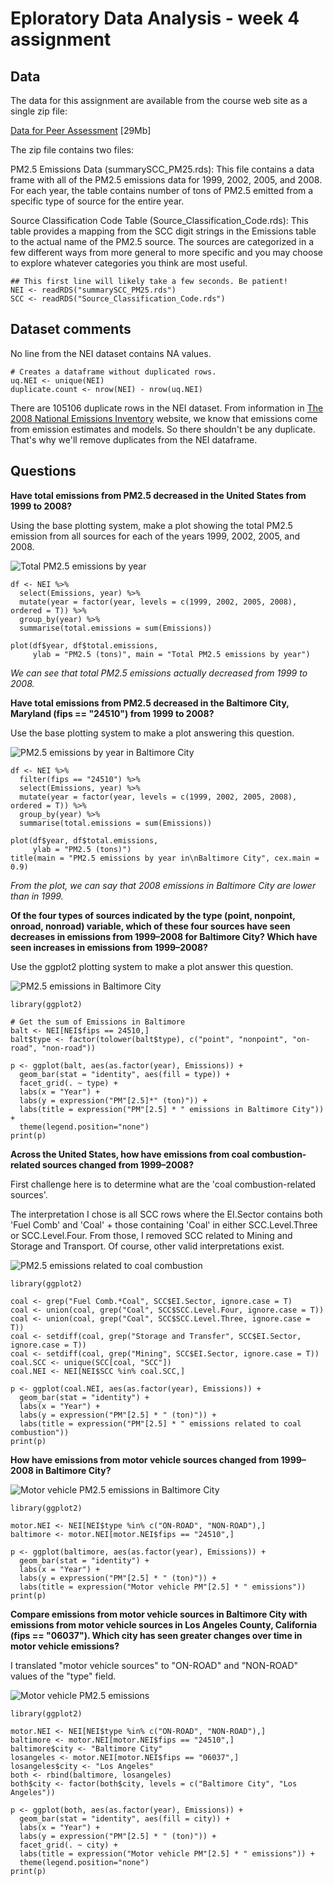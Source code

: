 # Eploratory Data Analysis - week 4 assignment

## Data

The data for this assignment are available from the course web site as a single 
zip file:

[Data for Peer Assessment][1] [29Mb]

The zip file contains two files:

PM2.5 Emissions Data (summarySCC_PM25.rds): This file contains a data frame with
all of the PM2.5 emissions data for 1999, 2002, 2005, and 2008. For each year,
the table contains number of tons of PM2.5 emitted from a specific type of
source for the entire year.

Source Classification Code Table (Source_Classification_Code.rds): This table
provides a mapping from the SCC digit strings in the Emissions table to the
actual name of the PM2.5 source. The sources are categorized in a few different
ways from more general to more specific and you may choose to explore whatever
categories you think are most useful.

```
## This first line will likely take a few seconds. Be patient!
NEI <- readRDS("summarySCC_PM25.rds")
SCC <- readRDS("Source_Classification_Code.rds")
```

## Dataset comments

No line from the NEI dataset contains NA values.

```
# Creates a dataframe without duplicated rows.
uq.NEI <- unique(NEI)
duplicate.count <- nrow(NEI) - nrow(uq.NEI)
```

There are 105106 duplicate rows in the NEI dataset. From information in
[The 2008 National Emissions Inventory](http://www3.epa.gov/ttn/chief/net/2008inventory.html)
website, we know that emissions come from emission estimates and models. So
there shouldn't be any duplicate. That's why we'll remove duplicates from the
NEI dataframe.

## Questions

**Have total emissions from PM2.5 decreased in the United States from 1999 to 2008?**

Using the base plotting system, make a plot showing the total PM2.5
emission from all sources for each of the years 1999, 2002, 2005, and 2008.

![Total PM2.5 emissions by year](plot1.png)

```
df <- NEI %>%
  select(Emissions, year) %>%
  mutate(year = factor(year, levels = c(1999, 2002, 2005, 2008), ordered = T)) %>%
  group_by(year) %>%
  summarise(total.emissions = sum(Emissions))

plot(df$year, df$total.emissions,
     ylab = "PM2.5 (tons)", main = "Total PM2.5 emissions by year")
```

*We can see that total PM2.5 emissions actually decreased from 1999 to 2008.*

**Have total emissions from PM2.5 decreased in the Baltimore City, Maryland (fips == "24510") from 1999 to 2008?**

Use the base plotting system to make a plot answering this question.

![PM2.5 emissions by year in Baltimore City](plot2.png)

```
df <- NEI %>%
  filter(fips == "24510") %>%
  select(Emissions, year) %>%
  mutate(year = factor(year, levels = c(1999, 2002, 2005, 2008), ordered = T)) %>%
  group_by(year) %>%
  summarise(total.emissions = sum(Emissions))

plot(df$year, df$total.emissions,
     ylab = "PM2.5 (tons)")
title(main = "PM2.5 emissions by year in\nBaltimore City", cex.main = 0.9)
```

*From the plot, we can say that 2008 emissions in Baltimore City are lower than in 1999.*

**Of the four types of sources indicated by the type (point, nonpoint, onroad, nonroad) variable, which of these four sources have seen decreases in emissions from 1999–2008 for Baltimore City? Which have seen increases in emissions from 1999–2008?**

Use the ggplot2 plotting system to make a plot answer this question.

![PM2.5 emissions in Baltimore City](plot3.png)

```
library(ggplot2)

# Get the sum of Emissions in Baltimore
balt <- NEI[NEI$fips == 24510,]
balt$type <- factor(tolower(balt$type), c("point", "nonpoint", "on-road", "non-road"))

p <- ggplot(balt, aes(as.factor(year), Emissions)) +
  geom_bar(stat = "identity", aes(fill = type)) +
  facet_grid(. ~ type) +
  labs(x = "Year") +
  labs(y = expression("PM"[2.5]*" (ton)")) +
  labs(title = expression("PM"[2.5] * " emissions in Baltimore City")) +
  theme(legend.position="none")
print(p)
```


**Across the United States, how have emissions from coal combustion-related sources changed from 1999–2008?**

First challenge here is to determine what are the 'coal combustion-related 
sources'.

The interpretation I chose is all SCC rows where the EI.Sector contains both
'Fuel Comb' and 'Coal' + those containing 'Coal' in either SCC.Level.Three or
SCC.Level.Four. From those, I removed SCC related to Mining and Storage and
Transport. Of course, other valid interpretations exist.

![PM2.5 emissions related to coal combustion](plot4.png)

```
library(ggplot2)

coal <- grep("Fuel Comb.*Coal", SCC$EI.Sector, ignore.case = T)
coal <- union(coal, grep("Coal", SCC$SCC.Level.Four, ignore.case = T))
coal <- union(coal, grep("Coal", SCC$SCC.Level.Three, ignore.case = T))
coal <- setdiff(coal, grep("Storage and Transfer", SCC$EI.Sector, ignore.case = T))
coal <- setdiff(coal, grep("Mining", SCC$EI.Sector, ignore.case = T))
coal.SCC <- unique(SCC[coal, "SCC"])
coal.NEI <- NEI[NEI$SCC %in% coal.SCC,]

p <- ggplot(coal.NEI, aes(as.factor(year), Emissions)) +
  geom_bar(stat = "identity") +
  labs(x = "Year") +
  labs(y = expression("PM"[2.5] * " (ton)")) +
  labs(title = expression("PM"[2.5] * " emissions related to coal combustion"))
print(p)
```

**How have emissions from motor vehicle sources changed from 1999–2008 in Baltimore City?**

![Motor vehicle PM2.5 emissions in Baltimore City](plot5.png)

```
library(ggplot2)

motor.NEI <- NEI[NEI$type %in% c("ON-ROAD", "NON-ROAD"),]
baltimore <- motor.NEI[motor.NEI$fips == "24510",]

p <- ggplot(baltimore, aes(as.factor(year), Emissions)) +
  geom_bar(stat = "identity") +
  labs(x = "Year") +
  labs(y = expression("PM"[2.5] * " (ton)")) +
  labs(title = expression("Motor vehicle PM"[2.5] * " emissions"))
print(p)
```

**Compare emissions from motor vehicle sources in Baltimore City with emissions from motor vehicle sources in Los Angeles County, California (fips == "06037"). Which city has seen greater changes over time in motor vehicle emissions?**

I translated "motor vehicle sources" to "ON-ROAD" and "NON-ROAD" values of the
"type" field.

![Motor vehicle PM2.5 emissions](plot6.png)

```
library(ggplot2)

motor.NEI <- NEI[NEI$type %in% c("ON-ROAD", "NON-ROAD"),]
baltimore <- motor.NEI[motor.NEI$fips == "24510",]
baltimore$city <- "Baltimore City"
losangeles <- motor.NEI[motor.NEI$fips == "06037",]
losangeles$city <- "Los Angeles"
both <- rbind(baltimore, losangeles)
both$city <- factor(both$city, levels = c("Baltimore City", "Los Angeles"))

p <- ggplot(both, aes(as.factor(year), Emissions)) +
  geom_bar(stat = "identity", aes(fill = city)) +
  labs(x = "Year") +
  labs(y = expression("PM"[2.5] * " (ton)")) +
  facet_grid(. ~ city) +
  labs(title = expression("Motor vehicle PM"[2.5] * " emissions")) +
  theme(legend.position="none")
print(p)
```

[1]: https://d396qusza40orc.cloudfront.net/exdata%2Fdata%2FNEI_data.zip "National Emissions Inventory"
